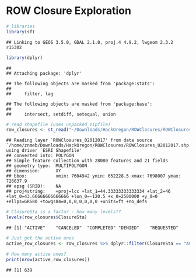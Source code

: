 ROW Closure Exploration
================

``` r
# libraries
library(sf)
```

    ## Linking to GEOS 3.5.0, GDAL 2.1.0, proj.4 4.9.2, lwgeom 2.3.2 r15302

``` r
library(dplyr)
```

    ## 
    ## Attaching package: 'dplyr'

    ## The following objects are masked from 'package:stats':
    ## 
    ##     filter, lag

    ## The following objects are masked from 'package:base':
    ## 
    ##     intersect, setdiff, setequal, union

``` r
# read shapefile (uses unpacked zipfile)
row_closures <- st_read("~/Downloads/HackOregon/ROWClosures/ROWClosures_02012017.shp")
```

    ## Reading layer `ROWClosures_02012017' from data source `/home/znmeb/Downloads/HackOregon/ROWClosures/ROWClosures_02012017.shp' using driver `ESRI Shapefile'
    ## converted into: POLYGON
    ## Simple feature collection with 28080 features and 21 fields
    ## geometry type:  MULTIPOLYGON
    ## dimension:      XY
    ## bbox:           xmin: 7604942 ymin: 652228.5 xmax: 7698007 ymax: 726637.9
    ## epsg (SRID):    NA
    ## proj4string:    +proj=lcc +lat_1=44.33333333333334 +lat_2=46 +lat_0=43.66666666666666 +lon_0=-120.5 +x_0=2500000 +y_0=0 +ellps=GRS80 +towgs84=0,0,0,0,0,0,0 +units=ft +no_defs

``` r
# ClosureSta is a factor - how many levels??
levels(row_closures$ClosureSta)
```

    ## [1] "ACTIVE"    "CANCELED"  "COMPLETED" "DENIED"    "REQUESTED"

``` r
# Just get the active ones
active_row_closures <- row_closures %>% dplyr::filter(ClosureSta == "ACTIVE")

# How many active ones?
print(nrow(active_row_closures))
```

    ## [1] 639
